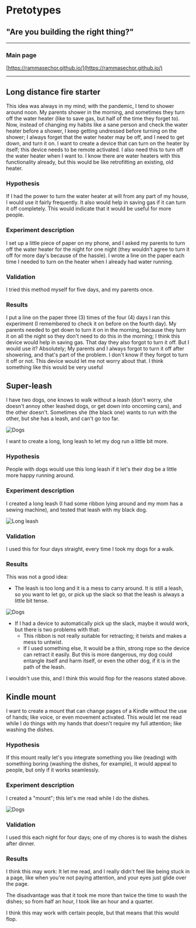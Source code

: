 # Pretotypes

## "Are you building the right thing?"

---

### Main page

[https://rammasechor.github.io/](https://rammasechor.github.io/)

---

## Long distance fire starter

This idea was always in my mind; with the pandemic, I tend to shower around noon. My parents shower in the morning, and sometimes they turn off the water heater (like to save gas, but half of the time they forget to). Now, instead of changing my habits like a sane person and check the water heater before a shower, I keep getting undressed before turning on the shower; I always forget that the water heater may be off, and I need to get down, and turn it on. I want to create a device that can turn on the heater by itself; this device needs to be remote activated. I also need this to turn off the water heater when I want to. I know there are water heaters with this functionality already, but this would be like retrofitting an existing, old heater.

### Hypothesis

If I had the power to turn the water heater at will from any part of my house, I would use it fairly frequently. It also would help in saving gas if it can turn it off completely. This would indicate that it would be useful for more people.

### Experiment description

I set up a little piece of paper on my phone, and I asked my parents to turn off the water heater for the night for one night (they wouldn't agree to turn it off for more day's because of the hassle). I wrote a line on the paper each time I needed to turn on the heater when I already had water running.

### Validation

I tried this method myself for five days, and my parents once.

### Results

I put a line on the paper three (3) times of the four (4) days I ran this experiment (I remembered to check it on before on the fourth day). My parents needed to get down to turn it on in the morning, because they turn it on all the night so they don't need to do this in the morning; I think this device would help in saving gas. That day they also forgot to turn it off. But I would use it? Absolutely; My parents and I always forgot to turn it off after showering, and that's part of the problem. I don't know if they forgot to turn it off or not. This device would let me not worry about that. I think something like this would be very useful

## Super-leash

I have two dogs, one knows to walk without a leash (don't worry, she doesn't annoy other leashed dogs, or get down into oncoming cars), and the other doesn't. Sometimes she (the black one) wants to run with the other, but she has a leash, and can't go too far.

![Dogs](../imgs/pretotyping_april/noleash.jpg)

I want to create a long, long leash to let my dog run a little bit more.

### Hypothesis

People with dogs would use this long leash if it let's their dog be a little more happy running around.

### Experiment description

I created a long leash (I had some ribbon lying around and my mom has a sewing machine), and tested that leash with my black dog.

![Long leash](../imgs/pretotyping_april/leash.jpg)

### Validation

I used this for four days straight, every time I took my dogs for a walk.

### Results

This was not a good idea:

- The leash is too long and it is a mess to carry around. It is still a leash, so you want to let go, or pick up the slack so that the leash is always a little bit tense.

![Dogs](../imgs/pretotyping_april/problemleash.jpg)

- If I had a device to automatically pick up the slack, maybe it would work, but there is two problems with that:
  - This ribbon is not really suitable for retracting; it twists and makes a mess to untwist.
  - If I used something else, It would be a thin, strong rope so the device can retract it easily. But this is more dangerous, my dog could entangle itself and harm itself, or even the other dog, if it is in the path of the leash.

I wouldn't use this, and I think this would flop for the reasons stated above.

## Kindle mount

I want to create a mount that can change pages of a Kindle without the use of hands; like voice, or even movement activated. This would let me read while I do things with my hands that doesn't require my full attention; like washing the dishes.

### Hypothesis

If this mount really let's you integrate something you like (reading) with something boring (washing the dishes, for example), it would appeal to people, but only if it works seamlessly.

### Experiment description

I created a "mount"; this let's me read while I do the dishes.

![Dogs](../imgs/pretotyping_april/mount.jpg)

### Validation

I used this each night for four days; one of my chores is to wash the dishes after dinner.

### Results

I think this may work: It let me read, and I really didn't feel like being stuck in a page, like when you're not paying attention, and your eyes just glide over the page.

The disadvantage was that it took me more than twice the time to wash the dishes; so from half an hour, I took like an hour and a quarter.

I think this may work with certain people, but that means that this would flop.
